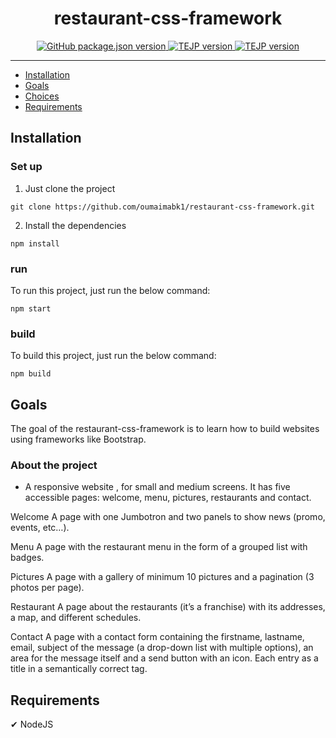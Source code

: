 
<h1 align="center">
  restaurant-css-framework
</h1>

<p align="center">
  <a href="#">
    <img src="https://img.shields.io/badge/version-1.0.0-green" alt="GitHub package.json version">
  </a>
  <a href="#" target="_blank" rel="noopener">
    <img src="https://img.shields.io/badge/language-javascript-yellow" alt="TEJP version">
  </a>
  <a href="#" target="_blank" rel="noopener">
    <img src=" https://img.shields.io/badge/tests-mocha-yellowgreen" alt="TEJP version">
  </a>
 
</p>

---

- [Installation](#installation)
- [Goals](#goals)
- [Choices](#choices)
- [Requirements](#requirements)

## Installation

### Set up

1. Just clone the project

```
git clone https://github.com/oumaimabk1/restaurant-css-framework.git
```

2. Install the dependencies

```
npm install
```

### run

To run this project, just run the below command:

```
npm start
```
### build

To build this project, just run the below command:

```
npm build
```

## Goals

The goal of the restaurant-css-framework is to learn how to build websites using frameworks like Bootstrap.

### About the project
* A responsive website , for small and medium screens. It has five accessible pages: welcome, menu, pictures, restaurants and contact.

Welcome
A page with one Jumbotron and two panels to show news (promo, events, etc…​).

Menu
A page with the restaurant menu in the form of a grouped list with badges.

Pictures
A page with a gallery of minimum 10 pictures and a pagination (3 photos per page).

Restaurant
A page about the restaurants (it’s a franchise) with its addresses, a map, and different schedules.

Contact
A page with a contact form containing the firstname, lastname, email, subject of the message (a drop-down list with multiple options), an area for the message itself and a send button with an icon. Each entry as a title in a semantically correct tag.
  


## Requirements

✔ NodeJS 
